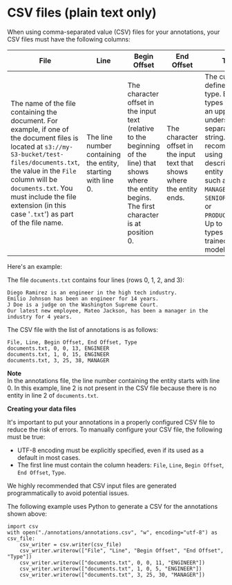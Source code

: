 # CSV files \(plain text only\)<a name="cer-annotation-csv"></a>

When using comma\-separated value \(CSV\) files for your annotations, your CSV files must have the following columns:


| File | Line | Begin Offset | End Offset | Type | 
| --- | --- | --- | --- | --- | 
|  The name of the file containing the document\. For example, if one of the document files is located at `s3://my-S3-bucket/test-files/documents.txt`, the value in the `File` column will be `documents.txt`\. You must include the file extension \(in this case '`.txt`'\) as part of the file name\.  |  The line number containing the entity, starting with line 0\.  |  The character offset in the input text \(relative to the beginning of the line\) that shows where the entity begins\. The first character is at position 0\.  |  The character offset in the input text that shows where the entity ends\.  |  The customer\-defined entity type\. Entity types must be an uppercase, underscore\-separated string\. We recommend using descriptive entity types such as `MANAGER`, `SENIOR_MANAGER`, or `PRODUCT_CODE`\. Up to 25 entity types can be trained per model\.  | 

Here's an example:

The file `documents.txt` contains four lines \(rows 0, 1, 2, and 3\):

```
Diego Ramirez is an engineer in the high tech industry.
Emilio Johnson has been an engineer for 14 years.
J Doe is a judge on the Washington Supreme Court.
Our latest new employee, Mateo Jackson, has been a manager in the industry for 4 years.
```

The CSV file with the list of annotations is as follows: 

```
File, Line, Begin Offset, End Offset, Type
documents.txt, 0, 0, 13, ENGINEER
documents.txt, 1, 0, 15, ENGINEER
documents.txt, 3, 25, 38, MANAGER
```

**Note**  
In the annotations file, the line number containing the entity starts with line 0\. In this example, line 2 is not present in the CSV file because there is no entity in line 2 of `documents.txt`\.

**Creating your data files**

It's important to put your annotations in a properly configured CSV file to reduce the risk of errors\. To manually configure your CSV file, the following must be true:
+ UTF\-8 encoding must be explicitly specified, even if its used as a default in most cases\.
+ The first line must contain the column headers: `File`, `Line`, `Begin Offset`, `End Offset`, `Type`\.

We highly recommended that CSV input files are generated programmatically to avoid potential issues\.

The following example uses Python to generate a CSV for the annotations shown above:

```
import csv 
with open("./annotations/annotations.csv", "w", encoding="utf-8") as csv_file:
    csv_writer = csv.writer(csv_file)
    csv_writer.writerow(["File", "Line", "Begin Offset", "End Offset", "Type"])
    csv_writer.writerow(["documents.txt", 0, 0, 11, "ENGINEER"])
    csv_writer.writerow(["documents.txt", 1, 0, 5, "ENGINEER"])
    csv_writer.writerow(["documents.txt", 3, 25, 30, "MANAGER"])
```